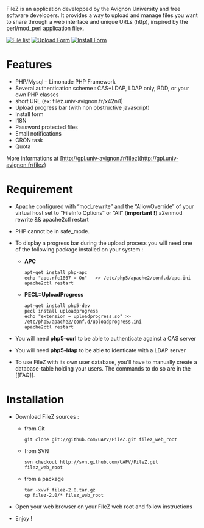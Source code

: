 FileZ is an application developped by the Avignon University and free software developers. It provides a way to upload and manage files you want to share through a web interface and unique URLs (http), inspired by the perl/mod_perl application filex.

[![File list](http://gpl.univ-avignon.fr/wp-content/uploads/2007/12/Capture-1-150x150.png)](http://gpl.univ-avignon.fr/wp-content/uploads/2007/12/Capture-1.png)
[![Upload Form](http://gpl.univ-avignon.fr/wp-content/uploads/2007/12/Capture-2-150x150.png)](http://gpl.univ-avignon.fr/wp-content/uploads/2007/12/Capture-2.png)
[![Install Form](http://gpl.univ-avignon.fr/wp-content/uploads/2010/03/fz-beta2-2-150x150.png)](http://gpl.univ-avignon.fr/wp-content/uploads/2010/03/fz-beta2-2.png)

Features
========

* PHP/Mysql – Limonade PHP Framework
* Several authentication scheme : CAS+LDAP, LDAP only, BDD, or your own PHP classes
* short URL (ex: filez.univ-avignon.fr/x42ni1)
* Upload progress bar (with non obstructive javascript)
* Install form
* I18N
* Password protected files
* Email notifications
* CRON task
* Quota

More informations at [http://gpl.univ-avignon.fr/filez](http://gpl.univ-avignon.fr/filez)

Requirement
===========

* Apache configured with “mod_rewrite” and the “AllowOverride” of your virtual host set to “FileInfo Options” or “All” (__important !__)
    a2enmod rewrite && apache2ctl restart

* PHP cannot be in safe_mode.

* To display a progress bar during the upload process you will need one of the following package installed on your system :

    * __APC__

          apt-get install php-apc
          echo "apc.rfc1867 = On"   >> /etc/php5/apache2/conf.d/apc.ini
          apache2ctl restart

    * __PECL::UploadProgress__

          apt-get install php5-dev
          pecl install uploadprogress
          echo "extension = uploadprogress.so" >> /etc/php5/apache2/conf.d/uploadprogress.ini
          apache2ctl restart

* You will need __php5-curl__ to be able to authenticate against a CAS server

* You will need __php5-ldap__ to be able to identicate with a LDAP server

* To use FileZ with its own user database, you'll have to manually create a database-table holding your users. The commands to do so are in the [[FAQ]].

Installation
============

* Download FileZ sources :

  * from Git

        git clone git://github.com/UAPV/FileZ.git filez_web_root

  * from SVN

        svn checkout http://svn.github.com/UAPV/FileZ.git filez_web_root

  * from a package

        tar -xvvf filez-2.0.tar.gz
        cp filez-2.0/* filez_web_root

* Open your web browser on your FileZ web root and follow instructions

* Enjoy !

